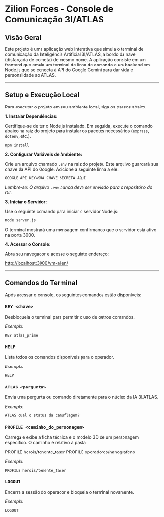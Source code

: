 # Zilion Forces - Console de Comunicação 3I/ATLAS

## Visão Geral

Este projeto é uma aplicação web interativa que simula o terminal de comunicação da Inteligência Artificial 3I/ATLAS, a bordo da nave (disfarçada de cometa) de mesmo nome. A aplicação consiste em um frontend que emula um terminal de linha de comando e um backend em Node.js que se conecta à API do Google Gemini para dar vida e personalidade ao ATLAS.

---

## Setup e Execução Local

Para executar o projeto em seu ambiente local, siga os passos abaixo.

**1. Instalar Dependências:**

Certifique-se de ter o Node.js instalado. Em seguida, execute o comando abaixo na raiz do projeto para instalar os pacotes necessários (`express`, `dotenv`, etc.).

```bash
npm install
```

**2. Configurar Variáveis de Ambiente:**

Crie um arquivo chamado `.env` na raiz do projeto. Este arquivo guardará sua chave da API do Google. Adicione a seguinte linha a ele:

```
GOOGLE_API_KEY=SUA_CHAVE_SECRETA_AQUI
```

*Lembre-se: O arquivo `.env` nunca deve ser enviado para o repositório do Git.*

**3. Iniciar o Servidor:**

Use o seguinte comando para iniciar o servidor Node.js:

```bash
node server.js
```

O terminal mostrará uma mensagem confirmando que o servidor está ativo na porta 3000.

**4. Acessar o Console:**

Abra seu navegador e acesse o seguinte endereço:

[http://localhost:3000/vm-alien/](http://localhost:3000/vm-alien/)

---

## Comandos do Terminal

Após acessar o console, os seguintes comandos estão disponíveis:

### `KEY <chave>`

Desbloqueia o terminal para permitir o uso de outros comandos.

*Exemplo:*
```
KEY atlas_prime
```

### `HELP`

Lista todos os comandos disponíveis para o operador.

*Exemplo:*
```
HELP
```

### `ATLAS <pergunta>`

Envia uma pergunta ou comando diretamente para o núcleo da IA 3I/ATLAS.

*Exemplo:*
```
ATLAS qual o status da camuflagem?
```

### `PROFILE <caminho_do_personagem>`

Carrega e exibe a ficha técnica e o modelo 3D de um personagem específico. O caminho é relativo à pasta 

PROFILE herois/tenente_taser
PROFILE operadores/nanografeno

*Exemplo:*
```
PROFILE herois/tenente_taser
```

### `LOGOUT`

Encerra a sessão do operador e bloqueia o terminal novamente.

*Exemplo:*
```
LOGOUT
```
